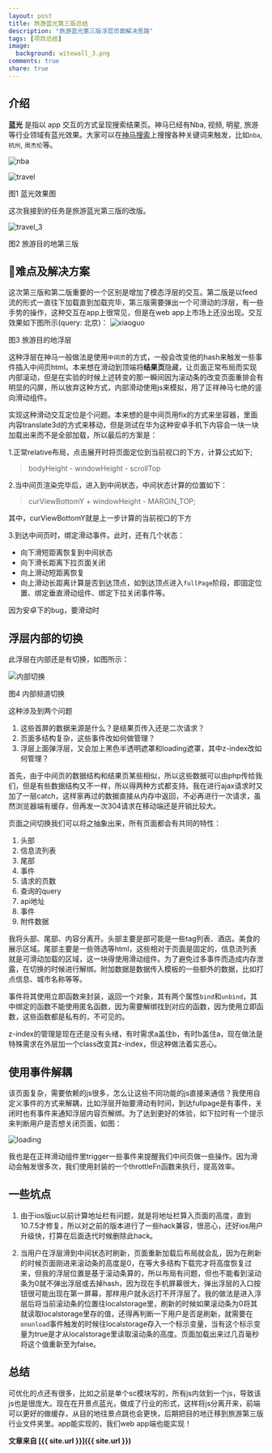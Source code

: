 ```yaml
---
layout: post
title: 旅游蓝光第三版总结
description: "旅游蓝光第三版浮层页面解决思路"
tags: [项目总结]
image:
  background: witewall_3.png
comments: true
share: true
---
```


## 介绍

**蓝光** 是指以 app 交互的方式呈现搜索结果页。神马已经有Nba, 视频, 明星, 旅游等行业领域有蓝光效果。大家可以在[神马搜索](http://m.sm.cn)上搜搜各种关键词来触发，比如`nba`, `杭州`, `周杰伦`等。


<!--more-->

![nba](http://img4.tbcdn.cn/L1/461/1/e48a21bab66663cd653ebd4cb2ff9cf547933b1e.jpeg)

![travel](http://img3.tbcdn.cn/L1/461/1/d4f62472671604231ab16ac14f1e56414cb8c26a.jpeg)

图1 蓝光效果图

这次我接到的任务是旅游蓝光第三版的改版。

![travel_3](http://img1.tbcdn.cn/L1/461/1/b408a0af066a8fa8059e9ab8d84961bfd92d00fc.png)

图2 旅游目的地第三版

## 难点及解决方案

这次第三版和第二版重要的一个区别是增加了模态浮层的交互。第二版是以feed流的形式一直往下加载直到加载完毕，第三版需要弹出一个可滑动的浮层，有一些手势的操作，这种交互在app上很常见，但是在web app上市场上还没出现。交互效果如下图所示(query: 北京)：
![xiaoguo](http://img4.tbcdn.cn/L1/461/1/d2cf4768c410ff31278eb4a34262fb1c5536b51f.gif)

图3 旅游目的地浮层

这种浮层在神马一般做法是使用`中间页`的方式，一般会改变他的hash来触发一些事件插入中间页html。本来想在滑动到顶端将**结果页**隐藏，让页面正常布局而实现内部滚动，但是在实验的时候上述转变的那一瞬间因为滚动条的改变页面重排会有明显的闪屏，所以放弃这种方式，内部滑动使用js来模拟，用了正祥神马七绝的竖向滑动组件。

实现这种滑动交互定位是个问题。本来想的是中间页用fix的方式来坐容器，里面内容translate3d的方式来移动，但是测试在华为这种安卓手机下内容会一块一块加载出来而不是全部加载，所以最后的方案是：

1.正常relative布局，点击展开时将页面定位到当前视口的下方，计算公式如下;


>bodyHeight - windowHeight - scrollTop


2.当中间页渲染完毕后，进入到中间状态，中间状态计算的位置如下：


>curViewBottomY + windowHeight - MARGIN_TOP;


其中，curViewBottomY就是上一步计算的当前视口的下方

3.到达中间页时，绑定滑动事件。此时，还有几个状态：

* 向下滑短距离恢复到中间状态
* 向下滑长距离下拉页面关闭
* 向上滑动短距离恢复
* 向上滑动长距离计算是否到达顶点，如到达顶点进入`fullPage`阶段，即固定位置、绑定垂直滑动组件、绑定下拉关闭事件等。

因为安卓下的bug，要滑动时

## 浮层内部的切换

此浮层在内部还是有切换，如图所示：

![内部切换](http://ww1.sinaimg.cn/large/8ae515a4gw1ey9zz4ux85j2070066mxc.jpg)

图4 内部频道切换

这种涉及到两个问题

1. 这些首屏的数据来源是什么？是结果页传入还是二次请求？
2. 页面多结构复杂，这些事件改如何做管理？
3. 浮层上面弹浮层，又会加上黑色半透明遮罩和loading遮罩，其中z-index改如何管理？

首先，由于中间页的数据结构和结果页某些相似，所以这些数据可以由php传给我们，但是有些数据结构又不一样，所以得两种方式都支持。我在进行ajax请求时又加了一层catch，这样家再过的数据直接从内存中返回，不必再进行一次请求，虽然浏览器端有缓存，但再发一次304请求在移动端还是开销比较大。

页面之间切换我们可以将之抽象出来，所有页面都会有共同的特性：

1. 头部
2. 信息流列表
3. 尾部
4. 事件
5. 请求的页数
6. 查询的query
7. api地址
8. 事件
9. 附件数据

我将头部、尾部、内容分离开。头部主要是部可能是一些tag列表、酒店。美食的展示区域。尾部主要是一些筛选等html，这些相对于页面是固定的，信息流列表就是可滑动加载的区域，这一块得使用滑动组件。为了避免过多事件而造成内存泄露，在切换的时候进行解绑。附加数据是数据传入模板的一些额外的数据，比如打点信息、城市名称等等。

事件将其使用立即函数来封装，返回一个对象，其有两个属性`bind`和`unbind`，其中绑定的函数不能使用匿名函数，因为需要解绑找到对应的函数，因为使用立即函数，这些函数都是私有的，不可见的。

z-index的管理是现在还是没有头绪，有时需求a盖住b，有时b盖住a，现在做法是特殊需求在外层加一个class改变其z-index，但这种做法着实恶心。

## 使用事件解耦

该页面复杂，需要依赖的js很多，怎么让这些不同功能的js直接来通信？我使用自定义事件的方式来解耦，比如浮层开始要滑动有时间，到达fullpage是有事件，关闭时也有事件来通知浮层内容页解绑。为了达到更好的体验，如下拉时有一个提示来判断用户是否想关闭页面，如图：

![loading](http://img1.tbcdn.cn/L1/461/1/c444c62c4f623ea21fa257f7658ca319e9404667.gif)

我也是在正祥滑动组件里trigger一些事件来提醒我们中间页做一些操作。因为滑动会触发很多次，我们使用封装的一个throttleFn函数来执行，提高效率。

## 一些坑点

1. 由于ios版uc以前计算地址栏有问题，就是将地址栏算入页面的高度，直到10.7.5才修复，所以对之前的版本进行了一些hack兼容，很恶心，还好ios用户升级快，打算在后面迭代时候删除此hack。

2. 当用户在浮层滑到中间状态时刷新，页面重新加载后布局就会乱，因为在刷新的时候页面刚进来滚动条的高度是0，在等大多结构下载完才将高度恢复过来，但我的浮层位置是基于滚动条算的，所以布局有问题，但也不能看到滚动条为0就不弹出浮层或去掉hash，因为现在手机屏幕很大，弹出浮层的入口按钮很可能出现在第一屏幕，那样用户就永远打不开浮层了。我的做法是进入浮层后将当前滚动条的位置往localstorage里，刷新的时候如果滚动条为0将其就读取localstorage里存的值，还得再判断一下用户是否是刷新，就需要在`onunload`事件触发的时候往localstorage存入一个标示变量，当有这个标示变量为true是才从localstorage里读取滚动条的高度。页面加载出来过几百毫秒将这个值重新至为false。

## 总结

可优化的点还有很多，比如之前是单个sc模块写的，所有js内敛到一个js，导致该js也是很庞大。现在在开景点蓝光，做成了行业的形式，这样将js分离开来，前端可以更好的做缓存，从目的地往景点跳也会更快，后期把目的地迁移到旅游第三版行业文件夹里。app能实现的，我们web app端也能实现！




**文章来自 [{{ site.url }}]({{ site.url }})**